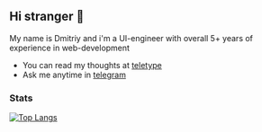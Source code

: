 ## Hi stranger 👋

My name is Dmitriy and i'm a UI-engineer with overall 5+ years of experience in web-development

- You can read my thoughts at [teletype](https://teletype.in/@boost)
- Ask me anytime in [telegram](https://t.me/toastyboost)

### Stats

[![Top Langs](https://github-readme-stats.vercel.app/api/top-langs/?username=toastyboost&layout=compact)](https://github.com/anuraghazra/github-readme-stats)
